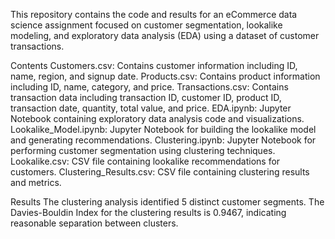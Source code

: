 This repository contains the code and results for an eCommerce data science assignment focused on customer segmentation, lookalike modeling, and exploratory data analysis (EDA)
using a dataset of customer transactions.

Contents
Customers.csv: Contains customer information including ID, name, region, and signup date.
Products.csv: Contains product information including ID, name, category, and price.
Transactions.csv: Contains transaction data including transaction ID, customer ID, product ID, transaction date, quantity, total value, and price.
EDA.ipynb: Jupyter Notebook containing exploratory data analysis code and visualizations.
Lookalike_Model.ipynb: Jupyter Notebook for building the lookalike model and generating recommendations.
Clustering.ipynb: Jupyter Notebook for performing customer segmentation using clustering techniques.
Lookalike.csv: CSV file containing lookalike recommendations for customers.
Clustering_Results.csv: CSV file containing clustering results and metrics.

Results
The clustering analysis identified 5 distinct customer segments.
The Davies-Bouldin Index for the clustering results is 0.9467, indicating reasonable separation between clusters.
